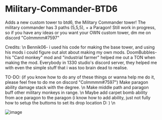 # Military-Commander-BTD6
Adds a new custom tower to btd6, the Military Commander tower!
The military commander has 3 paths (5,5,5), + a Paragon!
Still work in progress, so if you have any ideas or you want your OWN custom tower, dm me on discord "Colmmmm#7597"

Credits: \n
          Bennik06- i used his code for making the base tower, and using his mods i could figure out alot about making my own mods.
          DoomBubbles- his "Card monkey" mod and "industrial farmer" helped me out a TON when making the mod.
          Everybody in 1330 studio's discord server, they helped me with even the simple stuff that i was too brain dead to realise.

TO-DO: (if you know how to do any of these things or wanna help me do it, please feel free to do me on discord "Colmmmm#7597")
          Make paragon ability damage stack with the degree. \n
          Make middle path and paragon buff other military monkeys in range. \n
          Maybe add carpet bomb ability from ace paragon to the paragon (i know how to add ability, just not fully how to setup the buttoms to set its drop location D: ) \n

![image](https://user-images.githubusercontent.com/84244844/235677829-c514ba53-3cbe-4b2f-95ce-694f1f7f20a7.png)
